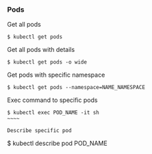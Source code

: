 ### Pods ###

Get all pods
~~~~
$ kubectl get pods
~~~~

Get all pods with details
~~~~
$ kubectl get pods -o wide
~~~~

Get pods with specific namespace
~~~~
$ kubectl get pods --namespace=NAME_NAMESPACE
~~~~

Exec command to specific pods
~~~~
$ kubectl exec POD_NAME -it sh
​~~~~

Describe specific pod
~~~~
$ kubectl describe pod POD_NAME
~~~~
